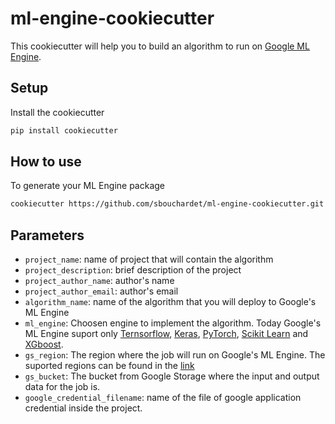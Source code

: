# ml-engine-cookiecutter

This cookiecutter will help you to build an algorithm to run on [Google ML Engine](https://cloud.google.com/ml-engine). 

## Setup
Install the cookiecutter

```bash
pip install cookiecutter
```

## How to use
To generate your ML Engine package

```bash
cookiecutter https://github.com/sbouchardet/ml-engine-cookiecutter.git
```

## Parameters
- `project_name`: name of project that will contain the algorithm
- `project_description`: brief description of the project
- `project_author_name`: author's name
- `project_author_email`: author's email
- `algorithm_name`: name of the algorithm that you will deploy to Google's ML Engine
- `ml_engine`: Choosen engine to implement the algorithm. Today Google's ML Engine suport only [Ternsorflow](https://www.tensorflow.org/), [Keras](https://keras.io/), [PyTorch](https://pytorch.org/), [Scikit Learn](https://scikit-learn.org/stable/) and [XGboost](https://xgboost.readthedocs.io/en/latest/).
- `gs_region`: The region where the job will run on Google's ML Engine. The suported regions can be found in the [link](https://cloud.google.com/ml-engine/docs/tensorflow/regions) 
- `gs_bucket`: The bucket from Google Storage where the input and output data for the job is.
- `google_credential_filename`: name of the file of google application credential inside the project. 

